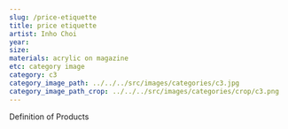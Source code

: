 ```yaml
---
slug: /price-etiquette
title: price etiquette
artist: Inho Choi
year:
size:
materials: acrylic on magazine
etc: category image
category: c3
category_image_path: ../../../src/images/categories/c3.jpg
category_image_path_crop: ../../../src/images/categories/crop/c3.png
---
```


Definition of Products
